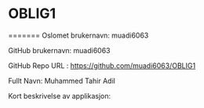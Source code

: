 # OBLIG1
 =======
Oslomet brukernavn: muadi6063

GitHub brukernavn: muadi6063

GitHub Repo URL : https://github.com/muadi6063/OBLIG1

Fullt Navn: Muhammed Tahir Adil

Kort beskrivelse av applikasjon:
